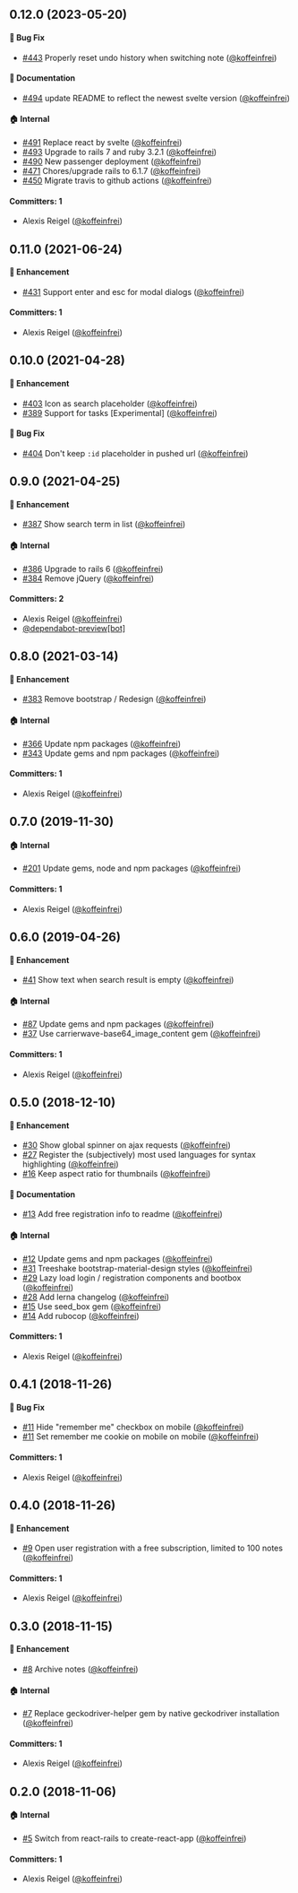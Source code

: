 ## 0.12.0 (2023-05-20)

#### :bug: Bug Fix
* [#443](https://github.com/koffeinfrei/mykonote/pull/443) Properly reset undo history when switching note ([@koffeinfrei](https://github.com/koffeinfrei))

#### :memo: Documentation
* [#494](https://github.com/koffeinfrei/mykonote/pull/494) update README to reflect the newest svelte version ([@koffeinfrei](https://github.com/koffeinfrei))

#### :house: Internal
* [#491](https://github.com/koffeinfrei/mykonote/pull/491) Replace react by svelte ([@koffeinfrei](https://github.com/koffeinfrei))
* [#493](https://github.com/koffeinfrei/mykonote/pull/493) Upgrade to rails 7 and ruby 3.2.1 ([@koffeinfrei](https://github.com/koffeinfrei))
* [#490](https://github.com/koffeinfrei/mykonote/pull/490) New passenger deployment ([@koffeinfrei](https://github.com/koffeinfrei))
* [#471](https://github.com/koffeinfrei/mykonote/pull/471) Chores/upgrade rails to 6.1.7 ([@koffeinfrei](https://github.com/koffeinfrei))
* [#450](https://github.com/koffeinfrei/mykonote/pull/450) Migrate travis to github actions ([@koffeinfrei](https://github.com/koffeinfrei))

#### Committers: 1
- Alexis Reigel ([@koffeinfrei](https://github.com/koffeinfrei))


## 0.11.0 (2021-06-24)

#### :rocket: Enhancement
* [#431](https://github.com/panter/mykonote/pull/431) Support enter and esc for modal dialogs ([@koffeinfrei](https://github.com/koffeinfrei))

#### Committers: 1
- Alexis Reigel ([@koffeinfrei](https://github.com/koffeinfrei))


## 0.10.0 (2021-04-28)

#### :rocket: Enhancement
* [#403](https://github.com/panter/mykonote/pull/403) Icon as search placeholder ([@koffeinfrei](https://github.com/koffeinfrei))
* [#389](https://github.com/panter/mykonote/pull/389) Support for tasks [Experimental] ([@koffeinfrei](https://github.com/koffeinfrei))

#### :bug: Bug Fix
* [#404](https://github.com/panter/mykonote/pull/404) Don't keep `:id` placeholder in pushed url ([@koffeinfrei](https://github.com/koffeinfrei))


## 0.9.0 (2021-04-25)

#### :rocket: Enhancement
* [#387](https://github.com/panter/mykonote/pull/387) Show search term in list ([@koffeinfrei](https://github.com/koffeinfrei))

#### :house: Internal
* [#386](https://github.com/panter/mykonote/pull/386) Upgrade to rails 6 ([@koffeinfrei](https://github.com/koffeinfrei))
* [#384](https://github.com/panter/mykonote/pull/384) Remove jQuery ([@koffeinfrei](https://github.com/koffeinfrei))

#### Committers: 2
- Alexis Reigel ([@koffeinfrei](https://github.com/koffeinfrei))
- [@dependabot-preview[bot]](https://github.com/apps/dependabot-preview)


## 0.8.0 (2021-03-14)

#### :rocket: Enhancement
* [#383](https://github.com/panter/mykonote/pull/383) Remove bootstrap / Redesign ([@koffeinfrei](https://github.com/koffeinfrei))

#### :house: Internal
* [#366](https://github.com/panter/mykonote/pull/366) Update npm packages ([@koffeinfrei](https://github.com/koffeinfrei))
* [#343](https://github.com/panter/mykonote/pull/343) Update gems and npm packages ([@koffeinfrei](https://github.com/koffeinfrei))

#### Committers: 1
- Alexis Reigel ([@koffeinfrei](https://github.com/koffeinfrei))


## 0.7.0 (2019-11-30)

#### :house: Internal
* [#201](https://github.com/panter/mykonote/pull/201) Update gems, node and npm packages ([@koffeinfrei](https://github.com/koffeinfrei))

#### Committers: 1
- Alexis Reigel ([@koffeinfrei](https://github.com/koffeinfrei))


## 0.6.0 (2019-04-26)

#### :rocket: Enhancement
* [#41](https://github.com/panter/mykonote/pull/41) Show text when search result is empty ([@koffeinfrei](https://github.com/koffeinfrei))

#### :house: Internal
* [#87](https://github.com/panter/mykonote/pull/87) Update gems and npm packages ([@koffeinfrei](https://github.com/koffeinfrei))
* [#37](https://github.com/panter/mykonote/pull/37) Use carrierwave-base64_image_content gem ([@koffeinfrei](https://github.com/koffeinfrei))

#### Committers: 1
- Alexis Reigel ([@koffeinfrei](https://github.com/koffeinfrei))


## 0.5.0 (2018-12-10)

#### :rocket: Enhancement
* [#30](https://github.com/panter/mykonote/pull/30) Show global spinner on ajax
  requests ([@koffeinfrei](https://github.com/koffeinfrei))
* [#27](https://github.com/panter/mykonote/pull/27) Register the (subjectively)
  most used languages for syntax highlighting
  ([@koffeinfrei](https://github.com/koffeinfrei))
* [#16](https://github.com/panter/mykonote/pull/16) Keep aspect ratio for
  thumbnails ([@koffeinfrei](https://github.com/koffeinfrei))

#### :memo: Documentation
* [#13](https://github.com/panter/mykonote/pull/13) Add free registration info
  to readme ([@koffeinfrei](https://github.com/koffeinfrei))

#### :house: Internal
* [#12](https://github.com/panter/mykonote/pull/12) Update gems and npm
  packages ([@koffeinfrei](https://github.com/koffeinfrei))
* [#31](https://github.com/panter/mykonote/pull/31) Treeshake
  bootstrap-material-design styles
  ([@koffeinfrei](https://github.com/koffeinfrei))
* [#29](https://github.com/panter/mykonote/pull/29) Lazy load login /
  registration components and bootbox
  ([@koffeinfrei](https://github.com/koffeinfrei))
* [#28](https://github.com/panter/mykonote/pull/28) Add lerna changelog
  ([@koffeinfrei](https://github.com/koffeinfrei))
* [#15](https://github.com/panter/mykonote/pull/15) Use seed\_box gem
  ([@koffeinfrei](https://github.com/koffeinfrei))
* [#14](https://github.com/panter/mykonote/pull/14) Add rubocop
  ([@koffeinfrei](https://github.com/koffeinfrei))

#### Committers: 1
- Alexis Reigel ([@koffeinfrei](https://github.com/koffeinfrei))


## 0.4.1 (2018-11-26)

#### :bug: Bug Fix

* [#11](https://github.com/panter/mykonote/pull/11) Hide "remember me" checkbox
  on mobile ([@koffeinfrei](https://github.com/koffeinfrei))
* [#11](https://github.com/panter/mykonote/pull/11) Set remember me cookie on
  mobile on mobile ([@koffeinfrei](https://github.com/koffeinfrei))

#### Committers: 1
- Alexis Reigel ([@koffeinfrei](https://github.com/koffeinfrei))


## 0.4.0 (2018-11-26)

#### :rocket: Enhancement

* [#9](https://github.com/panter/mykonote/pull/9) Open user registration with a
  free subscription, limited to 100 notes
  ([@koffeinfrei](https://github.com/koffeinfrei))

#### Committers: 1
- Alexis Reigel ([@koffeinfrei](https://github.com/koffeinfrei))


## 0.3.0 (2018-11-15)

#### :rocket: Enhancement

* [#8](https://github.com/panter/mykonote/pull/8) Archive notes
  ([@koffeinfrei](https://github.com/koffeinfrei))

#### :house: Internal

* [#7](https://github.com/panter/mykonote/pull/7) Replace geckodriver-helper
  gem by native geckodriver installation
  ([@koffeinfrei](https://github.com/koffeinfrei))

#### Committers: 1
- Alexis Reigel ([@koffeinfrei](https://github.com/koffeinfrei))


## 0.2.0 (2018-11-06)

#### :house: Internal

* [#5](https://github.com/panter/mykonote/pull/5) Switch from react-rails to
  create-react-app ([@koffeinfrei](https://github.com/koffeinfrei))

#### Committers: 1
- Alexis Reigel ([@koffeinfrei](https://github.com/koffeinfrei))
